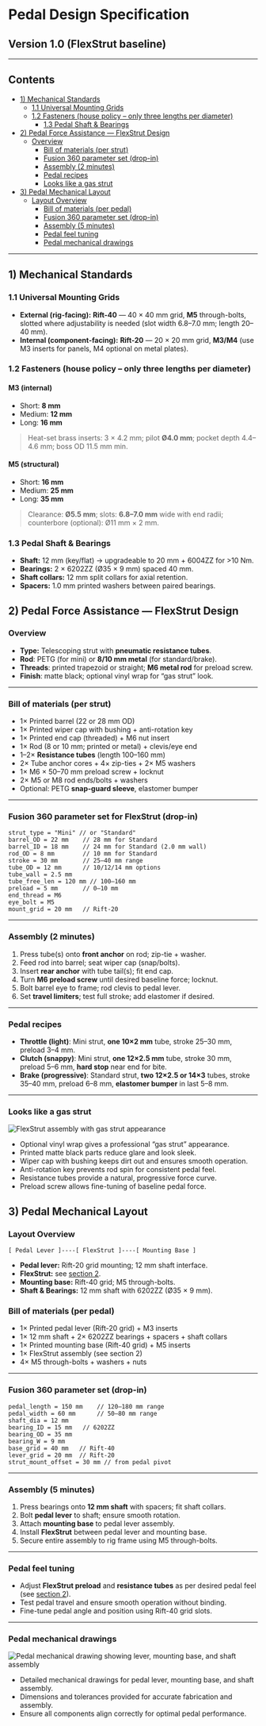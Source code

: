 # Pedal Design Specification

## Version 1.0 (FlexStrut baseline)

---

## Contents

* [1) Mechanical Standards](#1-mechanical-standards)
  * [1.1 Universal Mounting Grids](#11-universal-mounting-grids)
  * [1.2 Fasteners (house policy – only three lengths per diameter)](#12-fasteners-house-policy--only-three-lengths-per-diameter)
    * [1.3 Pedal Shaft & Bearings](#13-pedal-shaft--bearings)
* [2) Pedal Force Assistance — FlexStrut Design](#2-pedal-force-assistance--flexstrut-design)
  * [Overview](#overview)
    * [Bill of materials (per strut)](#bill-of-materials-per-strut)
    * [Fusion 360 parameter set (drop-in)](#fusion-360-parameter-set-drop-in)
    * [Assembly (2 minutes)](#assembly-2-minutes)
    * [Pedal recipes](#pedal-recipes)
    * [Looks like a gas strut](#looks-like-a-gas-strut)
* [3) Pedal Mechanical Layout](#3-pedal-mechanical-layout)
  * [Layout Overview](#layout-overview)
    * [Bill of materials (per pedal)](#bill-of-materials-per-pedal)
    * [Fusion 360 parameter set (drop-in)](#fusion-360-parameter-set-for-flexstrut-drop-in)
    * [Assembly (5 minutes)](#assembly-5-minutes)
    * [Pedal feel tuning](#pedal-feel-tuning)
    * [Pedal mechanical drawings](#pedal-mechanical-drawings)

---

## 1) Mechanical Standards

### 1.1 Universal Mounting Grids

* **External (rig-facing):** **Rift-40** — 40 × 40 mm grid, **M5** through-bolts, slotted where adjustability is needed (slot width 6.8–7.0 mm; length 20–40 mm).
* **Internal (component-facing):** **Rift-20** — 20 × 20 mm grid, **M3/M4** (use M3 inserts for panels, M4 optional on metal plates).

### 1.2 Fasteners (house policy – only three lengths per diameter)

#### M3 (internal)

* Short: **8 mm**
* Medium: **12 mm**
* Long: **16 mm**

> Heat-set brass inserts: 3 × 4.2 mm; pilot **Ø4.0 mm**; pocket depth 4.4–4.6 mm; boss OD 11.5 mm min.
>
#### M5 (structural)

* Short: **16 mm**
* Medium: **25 mm**
* Long: **35 mm**

> Clearance: **Ø5.5 mm**; slots: **6.8–7.0 mm** wide with end radii; counterbore (optional): Ø11 mm × 2 mm.
>
### 1.3 Pedal Shaft & Bearings

* **Shaft:** 12 mm (key/flat) → upgradeable to 20 mm + 6004ZZ for >10 Nm.
* **Bearings:** 2 × 6202ZZ (Ø35 × 9 mm) spaced 40 mm.
* **Shaft collars:** 12 mm split collars for axial retention.
* **Spacers:** 1.0 mm printed washers between paired bearings.

## 2) Pedal Force Assistance — FlexStrut Design

### Overview

* **Type:** Telescoping strut with **pneumatic resistance tubes**.
* **Rod**: PETG (for mini) or **8/10 mm metal** (for standard/brake).
* **Threads**: printed trapezoid or straight; **M6 metal rod** for preload screw.
* **Finish**: matte black; optional vinyl wrap for “gas strut” look.

---

### Bill of materials (per strut)

* 1× Printed barrel (22 or 28 mm OD)
* 1× Printed wiper cap with bushing + anti-rotation key
* 1× Printed end cap (threaded) + M6 nut insert
* 1× Rod (8 or 10 mm; printed or metal) + clevis/eye end
* 1–2× **Resistance tubes** (length 100–160 mm)
* 2× Tube anchor cores + 4× zip-ties + 2× M5 washers
* 1× M6 × 50–70 mm preload screw + locknut
* 2× M5 or M8 rod ends/bolts + washers
* Optional: PETG **snap-guard sleeve**, elastomer bumper

---

### Fusion 360 parameter set for FlexStrut (drop-in)

```Gherkin
strut_type = "Mini" // or "Standard"
barrel_OD = 22 mm    // 28 mm for Standard
barrel_ID = 18 mm    // 24 mm for Standard (2.0 mm wall)
rod_OD = 8 mm        // 10 mm for Standard
stroke = 30 mm       // 25–40 mm range
tube_OD = 12 mm      // 10/12/14 mm options
tube_wall = 2.5 mm
tube_free_len = 120 mm // 100–160 mm
preload = 5 mm       // 0–10 mm
end_thread = M6
eye_bolt = M5
mount_grid = 20 mm   // Rift-20
```

---

### Assembly (2 minutes)

1. Press tube(s) onto **front anchor** on rod; zip-tie + washer.
2. Feed rod into barrel; seat wiper cap (snap/bolts).
3. Insert **rear anchor** with tube tail(s); fit end cap.
4. Turn **M6 preload screw** until desired baseline force; locknut.
5. Bolt barrel eye to frame; rod clevis to pedal lever.
6. Set **travel limiters**; test full stroke; add elastomer if desired.

---

### Pedal recipes

* **Throttle (light)**: Mini strut, **one 10×2 mm** tube, stroke 25–30 mm, preload 3–4 mm.
* **Clutch (snappy)**: Mini strut, **one 12×2.5 mm** tube, stroke 30 mm, preload 5–6 mm, **hard stop** near end for bite.
* **Brake (progressive)**: Standard strut, **two 12×2.5 or 14×3** tubes, stroke 35–40 mm, preload 6–8 mm, **elastomer bumper** in last 5–8 mm.

---

### Looks like a gas strut

![FlexStrut assembly with gas strut appearance](./images/flexstrut_gasstrut.png)

* Optional vinyl wrap gives a professional “gas strut” appearance.  
* Printed matte black parts reduce glare and look sleek.
* Wiper cap with bushing keeps dirt out and ensures smooth operation.
* Anti-rotation key prevents rod spin for consistent pedal feel.
* Resistance tubes provide a natural, progressive force curve.
* Preload screw allows fine-tuning of baseline pedal force.

## 3) Pedal Mechanical Layout

### Layout Overview

```Gherkin
[ Pedal Lever ]----[ FlexStrut ]----[ Mounting Base ]
```

* **Pedal lever:** Rift-20 grid mounting; 12 mm shaft interface.
* **FlexStrut:** see [section 2](#2-pedal-force-assistance--flexstrut-design).
* **Mounting base:** Rift-40 grid; M5 through-bolts.
* **Shaft & Bearings:** 12 mm shaft with 6202ZZ (Ø35 × 9 mm).

### Bill of materials (per pedal)

* 1× Printed pedal lever (Rift-20 grid) + M3 inserts
* 1× 12 mm shaft + 2× 6202ZZ bearings + spacers + shaft collars
* 1× Printed mounting base (Rift-40 grid) + M5 inserts
* 1× FlexStrut assembly (see section 2)
* 4× M5 through-bolts + washers + nuts

---

### Fusion 360 parameter set (drop-in)

```Gherkin
pedal_length = 150 mm    // 120–180 mm range
pedal_width = 60 mm      // 50–80 mm range
shaft_dia = 12 mm
bearing_ID = 15 mm   // 6202ZZ
bearing_OD = 35 mm
bearing_W = 9 mm
base_grid = 40 mm   // Rift-40
lever_grid = 20 mm  // Rift-20
strut_mount_offset = 30 mm // from pedal pivot
```

---

### Assembly (5 minutes)

1. Press bearings onto **12 mm shaft** with spacers; fit shaft collars.
2. Bolt **pedal lever** to shaft; ensure smooth rotation.
3. Attach **mounting base** to pedal lever assembly.
4. Install **FlexStrut** between pedal lever and mounting base.
5. Secure entire assembly to rig frame using M5 through-bolts.

---

### Pedal feel tuning

* Adjust **FlexStrut preload** and **resistance tubes** as per desired pedal feel
    (see [section 2](#2-pedal-force-assistance--flexstrut-design)).
* Test pedal travel and ensure smooth operation without binding.
* Fine-tune pedal angle and position using Rift-40 grid slots.

---

### Pedal mechanical drawings

![Pedal mechanical drawing showing lever, mounting base, and shaft assembly](./images/pedal_mechanical_drawing.png)

* Detailed mechanical drawings for pedal lever, mounting base, and shaft assembly.
* Dimensions and tolerances provided for accurate fabrication and assembly.
* Ensure all components align correctly for optimal pedal performance.
